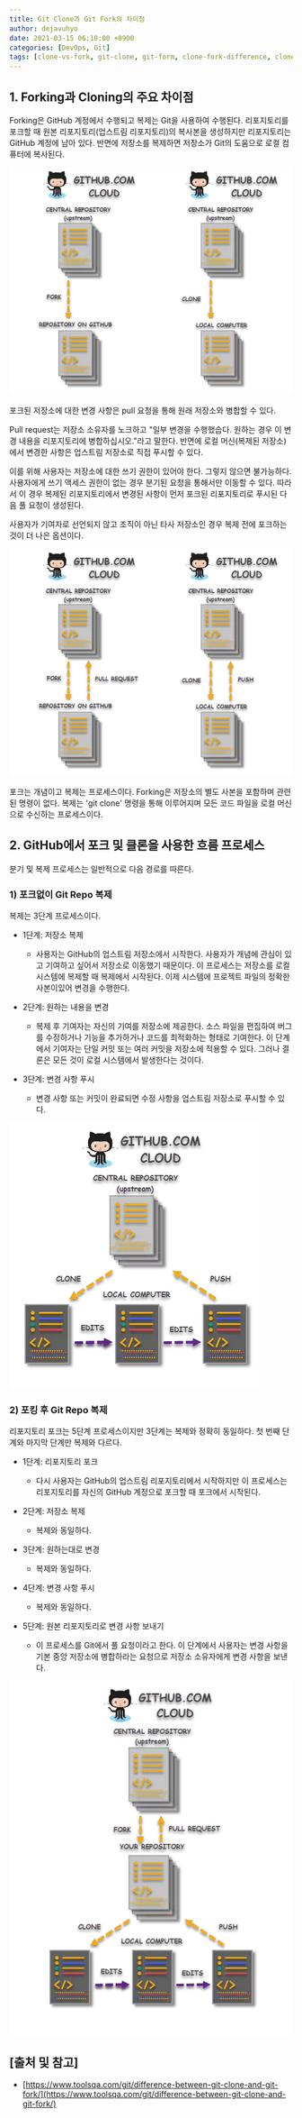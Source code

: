 ```yaml
---
title: Git Clone과 Git Fork의 차이점
author: dejavuhyo
date: 2021-03-15 06:10:00 +0900
categories: [DevOps, Git]
tags: [clone-vs-fork, git-clone, git-form, clone-fork-difference, clone-fork-차이점]
---
```


## 1. Forking과 Cloning의 주요 차이점
Forking은 GitHub 계정에서 수행되고 복제는 Git을 사용하여 수행된다. 리포지토리를 포크할 때 원본 리포지토리(업스트림 리포지토리)의 복사본을 생성하지만 리포지토리는 GitHub 계정에 남아 있다. 반면에 저장소를 복제하면 저장소가 Git의 도움으로 로컬 컴퓨터에 복사된다.

![git-clone-and-git-fork](/assets/img/2021-03-15-difference-between-git-clone-and-git-fork/git-clone-and-git-fork.png)

포크된 저장소에 대한 변경 사항은 pull 요청을 통해 원래 저장소와 병합할 수 있다.

Pull request는 저장소 소유자를 노크하고 "일부 변경을 수행했습다. 원하는 경우 이 변경 내용을 리포지토리에 병합하십시오."라고 말한다. 반면에 로컬 머신(복제된 저장소)에서 변경한 사항은 업스트림 저장소로 직접 푸시할 수 있다.

이를 위해 사용자는 저장소에 대한 쓰기 권한이 있어야 한다. 그렇지 않으면 불가능하다. 사용자에게 쓰기 액세스 권한이 없는 경우 분기된 요청을 통해서만 이동할 수 있다. 따라서 이 경우 복제된 리포지토리에서 변경된 사항이 먼저 포크된 리포지토리로 푸시된 다음 풀 요청이 생성된다.

사용자가 기여자로 선언되지 않고 조직이 아닌 타사 저장소인 경우 복제 전에 포크하는 것이 더 나은 옵션이다.

![git-cloning-and-git-forking](/assets/img/2021-03-15-difference-between-git-clone-and-git-fork/git-cloning-and-git-forking.png)

포크는 개념이고 복제는 프로세스이다. Forking은 저장소의 별도 사본을 포함하며 관련된 명령이 없다. 복제는 'git clone' 명령을 통해 이루어지며 모든 코드 파일을 로컬 머신으로 수신하는 프로세스이다.

## 2. GitHub에서 포크 및 클론을 사용한 흐름 프로세스
분기 및 복제 프로세스는 일반적으로 다음 경로를 따른다.

### 1) 포크없이 Git Repo 복제
복제는 3단계 프로세스이다.

* 1단계: 저장소 복제
  - 사용자는 GitHub의 업스트림 저장소에서 시작한다. 사용자가 개념에 관심이 있고 기여하고 싶어서 저장소로 이동했기 때문이다. 이 프로세스는 저장소를 로컬 시스템에 복제할 때 복제에서 시작된다. 이제 시스템에 프로젝트 파일의 정확한 사본이있어 변경을 수행한다.

* 2단계: 원하는 내용을 변경
  - 복제 후 기여자는 자신의 기여를 저장소에 제공한다. 소스 파일을 편집하여 버그를 수정하거나 기능을 추가하거나 코드를 최적화하는 형태로 기여한다. 이 단계에서 기여자는 단일 커밋 또는 여러 커밋을 저장소에 적용할 수 있다. 그러나 결론은 모든 것이 로컬 시스템에서 발생한다는 것이다.

* 3단계: 변경 사항 푸시
  - 변경 사항 또는 커밋이 완료되면 수정 사항을 업스트림 저장소로 푸시할 수 있다.

![git-clone](/assets/img/2021-03-15-difference-between-git-clone-and-git-fork/git-clone.png)

### 2) 포킹 후 Git Repo 복제
리포지토리 포크는 5단계 프로세스이지만 3단계는 복제와 정확히 동일하다. 첫 번째 단계와 마지막 단계만 복제와 다르다.

* 1단계: 리포지토리 포크
  - 다시 사용자는 GitHub의 업스트림 리포지토리에서 시작하지만 이 프로세스는 리포지토리를 자신의 GitHub 계정으로 포크할 때 포크에서 시작된다.

* 2단계: 저장소 복제
  - 복제와 동일하다.

* 3단계: 원하는대로 변경
  - 복제와 동일하다.

* 4단계: 변경 사항 푸시
  - 복제와 동일하다.

* 5단계: 원본 리포지토리로 변경 사항 보내기
  - 이 프로세스를 Git에서 풀 요청이라고 한다. 이 단계에서 사용자는 변경 사항을 기본 중앙 저장소에 병합하라는 요청으로 저장소 소유자에게 변경 사항을 보낸다.

![pull-request](/assets/img/2021-03-15-difference-between-git-clone-and-git-fork/pull-request.png)

## [출처 및 참고]
* [https://www.toolsqa.com/git/difference-between-git-clone-and-git-fork/](https://www.toolsqa.com/git/difference-between-git-clone-and-git-fork/)
